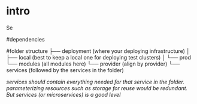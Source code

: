 # intro
Se

#dependencies


#folder structure
├── deployment    (where your deploying infrastructure) 
│   ├── local     (best to keep a local one for deploying test clusters)
│   └── prod
└── modules        (all modules here)
    └── provider         (align by provider)
            └── services  (followed by the services in the folder)

*services should contain everything needed for that service in the folder.  parameterizing resources such as storage for reuse would be redundant.  But services (or microservices) is a good level*